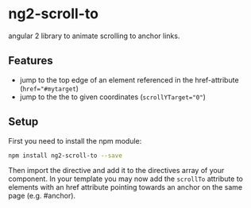 # ng2-scroll-to
angular 2 library to animate scrolling to anchor links.

## Features
- jump to the top edge of an element referenced in the href-attribute (`href="#mytarget`)
- jump to the the to given coordinates (`scrollYTarget="0"`)

## Setup
First you need to install the npm module:
```sh
npm install ng2-scroll-to --save
```
Then import the directive and add it to the directives array of your component. In your template you may now add the `scrollTo` attribute to elements with an href attribute pointing towards an anchor on the same page (e.g. #anchor).
